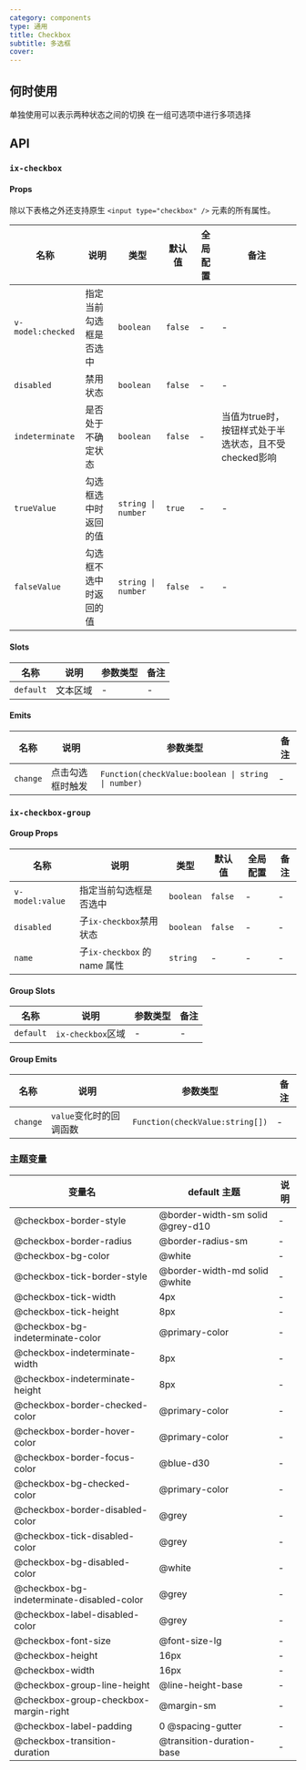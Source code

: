 ```yaml
---
category: components
type: 通用
title: Checkbox
subtitle: 多选框
cover:
---
```


## 何时使用

单独使用可以表示两种状态之间的切换
在一组可选项中进行多项选择

## API

### `ix-checkbox`

#### Props

除以下表格之外还支持原生 `<input type="checkbox" />` 元素的所有属性。

| 名称 | 说明 |  类型  | 默认值 | 全局配置 | 备注 |
| --- | --- | --- | --- | --- | --- |
| `v-model:checked` | 指定当前勾选框是否选中 |  `boolean`  | `false` | - | - |
| `disabled` | 禁用状态 |`boolean`| `false` | - | - |
| `indeterminate` | 是否处于不确定状态 | `boolean` | `false`| - | 当值为true时，按钮样式处于半选状态，且不受checked影响 |
| `trueValue` | 勾选框选中时返回的值 |  `string \| number`  | `true`| - | - |
| `falseValue` | 勾选框不选中时返回的值 | `string \| number` | `false`| - | - |

#### Slots

|名称 | 说明 | 参数类型 | 备注 |
| --- | --- | --- | --- |
|`default` | 文本区域 | - | - |

#### Emits

| 名称 | 说明 | 参数类型 | 备注 |
| --- | --- | --- | --- |
| `change` | 点击勾选框时触发 | `Function(checkValue:boolean \| string \| number)` | - |

### `ix-checkbox-group`

#### Group Props

| 名称 | 说明 | 类型  | 默认值 | 全局配置 | 备注 |
| --- | --- | --- | --- | --- | --- |
| `v-model:value` | 指定当前勾选框是否选中 |  `boolean`  | `false` | - | - |
| `disabled` | 子`ix-checkbox`禁用状态 | `boolean` | `false` | - |- |
| `name` | 子`ix-checkbox` 的 name 属性 | `string` | - | - |- |

#### Group Slots

|名称 | 说明 | 参数类型 | 备注 |
| --- | --- | --- | --- |
|`default` | `ix-checkbox`区域 | - | - |

#### Group Emits

| 名称 | 说明 | 参数类型 | 备注 |
| --- | --- | --- | --- |
| `change` | `value`变化时的回调函数 | `Function(checkValue:string[])` | - |

### 主题变量

| 变量名 | default 主题| 说明 |
| --- | --- | --- |
|@checkbox-border-style| @border-width-sm solid @grey-d10|-|
|@checkbox-border-radius| @border-radius-sm|-|
|@checkbox-bg-color| @white|-|
|@checkbox-tick-border-style| @border-width-md solid @white|-|
|@checkbox-tick-width| 4px|-|
|@checkbox-tick-height| 8px|-|
|@checkbox-bg-indeterminate-color| @primary-color|-|
|@checkbox-indeterminate-width| 8px|-|
|@checkbox-indeterminate-height| 8px|-|
|@checkbox-border-checked-color| @primary-color|-|
|@checkbox-border-hover-color| @primary-color|-|
|@checkbox-border-focus-color| @blue-d30|-|
|@checkbox-bg-checked-color| @primary-color|-|
|@checkbox-border-disabled-color| @grey|-|
|@checkbox-tick-disabled-color| @grey|-|
|@checkbox-bg-disabled-color| @white|-|
|@checkbox-bg-indeterminate-disabled-color| @grey|-|
|@checkbox-label-disabled-color| @grey|-|
|@checkbox-font-size| @font-size-lg|-|
|@checkbox-height| 16px|-|
|@checkbox-width| 16px|-|
|@checkbox-group-line-height| @line-height-base|-|
|@checkbox-group-checkbox-margin-right| @margin-sm|-|
|@checkbox-label-padding| 0 @spacing-gutter|-|
|@checkbox-transition-duration| @transition-duration-base|-|

